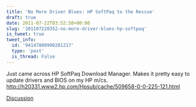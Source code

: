 ```yaml
---
title: 'No More Driver Blues: HP SoftPaq to the Rescue'
draft: true
date: 2011-07-22T03:52:58+00:00
slug: '201107220352-no-more-driver-blues-hp-softpaq'
is_tweet: true
tweet_info:
  id: '94147880998281217'
  type: 'post'
  is_thread: False
---
```




Just came across HP SoftPaq Download Manager. Makes it pretty easy to update drivers and BIOS on my HP m/cs. <http://h20331.www2.hp.com/Hpsub/cache/509658-0-0-225-121.html>

[Discussion](https://x.com/sytelus/status/94147880998281217)

